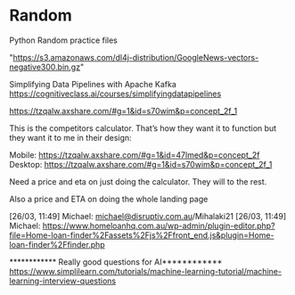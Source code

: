 # Random
Python Random practice files

"https://s3.amazonaws.com/dl4j-distribution/GoogleNews-vectors-negative300.bin.gz"


Simplifying Data Pipelines with Apache Kafka
https://cognitiveclass.ai/courses/simplifyingdatapipelines


https://tzqalw.axshare.com/#g=1&id=s70wim&p=concept_2f_1

This is the competitors calculator. That’s how they want it to function but they want it to me in their design:

Mobile: https://tzqalw.axshare.com/#g=1&id=47lmed&p=concept_2f
Desktop: https://tzqalw.axshare.com/#g=1&id=s70wim&p=concept_2f_1

Need a price and eta on just doing the calculator. They will to the rest.

Also a price and ETA on doing the whole landing page

[26/03, 11:49] Michael: michael@disruptiv.com.au/Mihalaki21
[26/03, 11:49] Michael: https://www.homeloanhq.com.au/wp-admin/plugin-editor.php?file=Home-loan-finder%2Fassets%2Fjs%2Ffront_end.js&plugin=Home-loan-finder%2Ffinder.php

************ Really good questions for AI************
https://www.simplilearn.com/tutorials/machine-learning-tutorial/machine-learning-interview-questions
